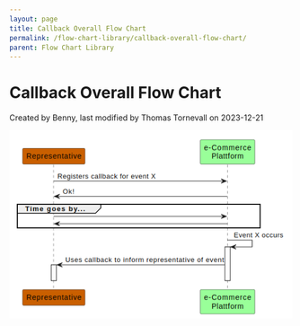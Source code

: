 ```yaml
---
layout: page
title: Callback Overall Flow Chart
permalink: /flow-chart-library/callback-overall-flow-chart/
parent: Flow Chart Library
---
```



# Callback Overall Flow Chart 
Created by Benny, last modified by Thomas Tornevall on 2023-12-21
  
![](../../attachments/1475264/128286751.png)
  

